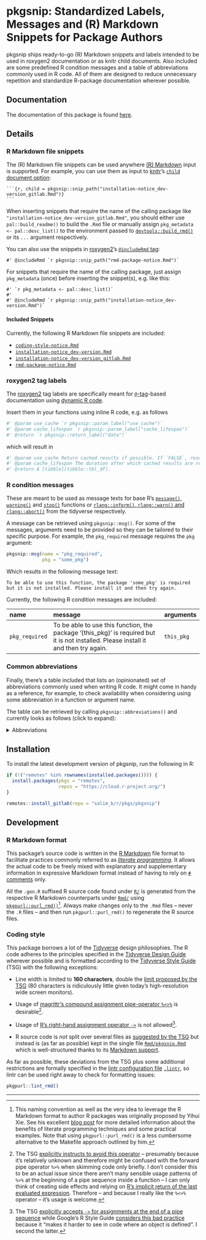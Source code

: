 # pkgsnip: Standardized Labels, Messages and (R) Markdown Snippets for Package Authors

pkgsnip ships ready-to-go (R) Markdown snippets and labels intended to be used in roxygen2 documentation or as knitr child documents. Also included are some predefined R condition messages and a table of abbreviations commonly used in R code. All of them are designed to reduce unnecessary repetition and standardize R-package documentation wherever possible.

## Documentation

The documentation of this package is found [here](https://rpkg.dev/pkgsnip).

## Details

### R Markdown file snippets

The (R) Markdown file snippets can be used anywhere [(R) Markdown](https://rmarkdown.rstudio.com/) input is supported. For example, you can use them as input to [knitr](https://yihui.org/knitr/)’s [`child` document option](https://yihui.org/knitr/options/#child-documents):

    ```{r, child = pkgsnip::snip_path("installation-notice_dev-version_gitlab.Rmd")}
    ```

When inserting snippets that require the name of the calling package like `"installation-notice_dev-version_gitlab.Rmd"`, you should either use `pal::build_readme()` to build the `.Rmd` file or manually assign `pkg_metadata <- pal::desc_list()` to the environment passed to [`devtools::build_rmd()`](https://devtools.r-lib.org/reference/build_rmd.html) or its `...` argument respectively.

You can also use the snippets in [roxygen2](https://roxygen2.r-lib.org/)’s [`@includeRmd` tag](https://roxygen2.r-lib.org/articles/rd.html#including-external--rmd-md-files):

``` rd
#' @includeRmd `r pkgsnip::snip_path("rmd-package-notice.Rmd")`
```

For snippets that require the name of the calling package, just assign `pkg_metadata` (once) before inserting the snippet(s), e.g. like this:

``` rd
#' `r pkg_metadata <- pal::desc_list()`
#'
#' @includeRmd `r pkgsnip::snip_path("installation-notice_dev-version.Rmd")`
```

#### Included Snippets

Currently, the following R Markdown file snippets are included:

-   [`coding-style-notice.Rmd`](https://gitlab.com/salim_b/r/pkgs/pkgsnip/-/tree/master/inst/snippets/coding-style-notice.Rmd)
-   [`installation-notice_dev-version.Rmd`](https://gitlab.com/salim_b/r/pkgs/pkgsnip/-/tree/master/inst/snippets/installation-notice_dev-version.Rmd)
-   [`installation-notice_dev-version_gitlab.Rmd`](https://gitlab.com/salim_b/r/pkgs/pkgsnip/-/tree/master/inst/snippets/installation-notice_dev-version_gitlab.Rmd)
-   [`rmd-package-notice.Rmd`](https://gitlab.com/salim_b/r/pkgs/pkgsnip/-/tree/master/inst/snippets/rmd-package-notice.Rmd)

### roxygen2 tag labels

The [roxygen2](https://roxygen2.r-lib.org/) tag labels are specifically meant for [`@`-tag](https://roxygen2.r-lib.org/articles/rd.html)-based documentation using [dynamic R code](https://roxygen2.r-lib.org/articles/rd-formatting.html#dynamic-r-code-1).

Insert them in your functions using inline R code, e.g. as follows

``` r
#' @param use_cache `r pkgsnip::param_label("use_cache")`
#' @param cache_lifespan `r pkgsnip::param_label("cache_lifespan")`
#' @return `r pkgsnip::return_label("data")`
```

which will result in

``` r
#' @param use_cache Return cached results if possible. If `FALSE`, results are always newly fetched regardless of `cache_lifespan`.
#' @param cache_lifespan The duration after which cached results are refreshed (i.e. newly fetched). A valid [lubridate duration][lubridate::as.duration]. Only relevant if `use_cache = TRUE`.
#' @return A [tibble][tibble::tbl_df].
```

### R condition messages

These are meant to be used as message texts for base R’s [`message()`](https://rdrr.io/r/base/message.html), [`warning()`](https://rdrr.io/r/base/warning.html) and [`stop()`](https://rdrr.io/r/base/stop.html) functions or [`rlang::inform()`, `rlang::warn()` and `rlang::abort()`](https://rlang.r-lib.org/reference/abort.html) from the tidyverse respectively.

A message can be retrieved using `pkgsnip::msg()`. For some of the messages, arguments need to be provided so they can be tailored to their specific purpose. For example, the `pkg_required` message requires the `pkg` argument:

``` r
pkgsnip::msg(name = "pkg_required",
             pkg = "some_pkg")
```

Which results in the following message text:

    To be able to use this function, the package 'some_pkg' is required but it is not installed. Please install it and then try again.

Currently, the following R condition messages are included:

| **name**       | **message**                                                                                                                          | **arguments** |
|:---------------|:-------------------------------------------------------------------------------------------------------------------------------------|:--------------|
| `pkg_required` | To be able to use this function, the package ‘{this_pkg}’ is required but it is not installed. Please install it and then try again. | `this_pkg`    |

### Common abbreviations

Finally, there’s a table included that lists an (opinionated) set of abbreviations commonly used when writing R code. It might come in handy as a reference, for example, to check availability when considering using some abbreviation in a function or argument name.

The table can be retrieved by calling `pkgsnip::abbreviations()` and currently looks as follows (click to expand):

<details>
<summary>
Abbreviations
</summary>

| full_expressions                | abbreviation |
|:--------------------------------|:-------------|
| abbreviate, abbreviation        | abbr         |
| abbreviations                   | abbrs        |
| absolute                        | abs          |
| argument                        | arg          |
| arguments                       | args         |
| attribute                       | attr         |
| attributes                      | attrs        |
| authenticate, authentication    | auth         |
| authentications                 | auths        |
| bibliography                    | bib          |
| bibliographies                  | bibs         |
| character                       | chr          |
| characters                      | chrs         |
| column                          | col          |
| columns                         | cols         |
| command                         | cmd          |
| commands                        | cmds         |
| combination                     | combo        |
| combinations                    | combos       |
| condition                       | cnd          |
| conditions                      | cnds         |
| configure, configuration        | config       |
| configurations                  | configs      |
| database                        | db           |
| dataframe                       | df           |
| dataframes                      | dfs          |
| dataframe column                | dfc          |
| dataframe row                   | dfr          |
| depend, dependency              | dep          |
| dependencies                    | deps         |
| develop, development, developer | dev          |
| developments, developers        | devs         |
| differentiate, difference       | diff         |
| differences                     | diffs        |
| directory                       | dir          |
| directories                     | dirs         |
| distribution                    | distro       |
| distributions                   | distros      |
| document                        | doc          |
| documents                       | docs         |
| double                          | dbl          |
| doubles                         | dbls         |
| element                         | el           |
| elements                        | els          |
| environment                     | env          |
| environments                    | envs         |
| exclude, exclusion              | excl         |
| expression                      | expr         |
| expressions                     | exprs        |
| factor                          | fct          |
| factors                         | fcts         |
| filesystem                      | fs           |
| formula                         | fm           |
| formulas, formulae              | fms          |
| function                        | fn           |
| functions                       | fns          |
| generate, generation            | gen          |
| generations                     | gens         |
| identify, identifier            | id           |
| identifiers                     | ids          |
| include, inclusion              | incl         |
| index                           | i            |
| indices/indexes                 | ix           |
| information                     | info         |
| initialize, initialization      | init         |
| integer                         | int          |
| integers                        | ints         |
| label                           | lbl          |
| labels                          | lbls         |
| language                        | lang         |
| languages                       | langs        |
| level                           | lvl          |
| levels                          | lvls         |
| list                            | ls           |
| logical                         | lgl          |
| logicals                        | lgls         |
| management                      | mgmt         |
| Markdown                        | md           |
| message                         | msg          |
| messages                        | msgs         |
| modify, modification            | mod          |
| modifications                   | mods         |
| number                          | nr           |
| numbers                         | nrs          |
| number of                       | n            |
| numeric                         | num          |
| numerics                        | nums         |
| object                          | obj          |
| objects                         | objs         |
| option                          | opt          |
| options                         | opts         |
| package                         | pkg          |
| packages                        | pkgs         |
| parameterize, parameter         | param        |
| parameters                      | params       |
| prototype                       | ptype        |
| prototypes                      | ptypes       |
| R Markdown                      | rmd          |
| refer, reference                | ref          |
| references                      | refs         |
| regular expression(s)           | regex        |
| relative                        | rel          |
| remove                          | rm           |
| roxygen2                        | roxy         |
| separate, separator             | sep          |
| separators                      | seps         |
| sequential, sequence            | seq          |
| sequences                       | seqs         |
| specify, specification          | spec         |
| specifications                  | specs        |
| string                          | str          |
| strings                         | strs         |
| symbolize, symbol               | sym          |
| symbols                         | syms         |
| temporary                       | tmp          |
| value                           | val          |
| values                          | vals         |
| variable                        | v            |
| variables                       | vx           |
| vectorize, vector               | vctr         |
| vectors                         | vctrs        |
| working directory               | wd           |

</details>

## Installation

To install the latest development version of pkgsnip, run the following in R:

``` r
if (!("remotes" %in% rownames(installed.packages()))) {
  install.packages(pkgs = "remotes",
                   repos = "https://cloud.r-project.org/")
}

remotes::install_gitlab(repo = "salim_b/r/pkgs/pkgsnip")
```

## Development

### R Markdown format

This package’s source code is written in the [R Markdown](https://rmarkdown.rstudio.com/) file format to facilitate practices commonly referred to as [*literate programming*](https://en.wikipedia.org/wiki/Literate_programming). It allows the actual code to be freely mixed with explanatory and supplementary information in expressive Markdown format instead of having to rely on [`#` comments](https://cran.r-project.org/doc/manuals/r-release/R-lang.html#Comments) only.

All the `.gen.R` suffixed R source code found under [`R/`](R/) is generated from the respective R Markdown counterparts under [`Rmd/`](Rmd/) using [`pkgpurl::purl_rmd()`](https://rpkg.dev/pkgpurl/reference/purl_rmd.html)[^1]. Always make changes only to the `.Rmd` files – never the `.R` files – and then run `pkgpurl::purl_rmd()` to regenerate the R source files.

### Coding style

This package borrows a lot of the [Tidyverse](https://www.tidyverse.org/) design philosophies. The R code adheres to the principles specified in the [Tidyverse Design Guide](https://principles.tidyverse.org/) wherever possible and is formatted according to the [Tidyverse Style Guide](https://style.tidyverse.org/) (TSG) with the following exceptions:

-   Line width is limited to **160 characters**, double the [limit proposed by the TSG](https://style.tidyverse.org/syntax.html#long-lines) (80 characters is ridiculously little given today’s high-resolution wide screen monitors).

-   Usage of [magrittr’s compound assignment pipe-operator `%<>%`](https://magrittr.tidyverse.org/reference/compound.html) is desirable[^2].

-   Usage of [R’s right-hand assignment operator `->`](https://rdrr.io/r/base/assignOps.html) is not allowed[^3].

-   R source code is *not* split over several files as [suggested by the TSG](https://style.tidyverse.org/package-files.html) but instead is (as far as possible) kept in the single file [`Rmd/pkgsnip.Rmd`](Rmd/pkgsnip.Rmd) which is well-structured thanks to its [Markdown support](#r-markdown-format).

As far as possible, these deviations from the TSG plus some additional restrictions are formally specified in the [lintr configuration file](https://github.com/jimhester/lintr#project-configuration) [`.lintr`](.lintr), so lintr can be used right away to check for formatting issues:

``` r
pkgpurl::lint_rmd()
```

---

[^1]: This naming convention as well as the very idea to leverage the R Markdown format to author R packages was originally proposed by Yihui Xie. See his excellent [blog post](https://yihui.name/rlp/) for more detailed information about the benefits of literate programming techniques and some practical examples. Note that using `pkgpurl::purl_rmd()` is a less cumbersome alternative to the Makefile approach outlined by him.

[^2]: The TSG [explicitly instructs to avoid this operator](https://style.tidyverse.org/pipes.html#assignment-2) – presumably because it’s relatively unknown and therefore might be confused with the forward pipe operator `%>%` when skimming code only briefly. I don’t consider this to be an actual issue since there aren’t many sensible usage patterns of `%>%` at the beginning of a pipe sequence inside a function – I can only think of creating side effects and relying on [R’s implicit return of the last evaluated expression](https://rdrr.io/r/base/function.html). Therefore – and because I really like the `%<>%` operator – it’s usage is welcome.

[^3]: The TSG [explicitly accepts `->` for assignments at the end of a pipe sequence](https://style.tidyverse.org/pipes.html#assignment-2) while Google’s R Style Guide [considers this bad practice](https://google.github.io/styleguide/Rguide.html#right-hand-assignment) because it “makes it harder to see in code where an object is defined”. I second the latter.
